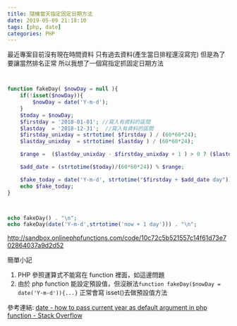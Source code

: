 ```yaml
---
title: 隨機當天指定固定日期方法
date: 2019-05-09 21:18:10
tags: [php, date]
categories: PHP
---
```


最近專案目前沒有現在時間資料
只有過去資料(產生當日排程還沒寫完)
但是為了要讓當然排名正常
所以我想了一個寫指定抓固定日期方法

<!--more-->

```php


function fakeDay( $nowDay = null ){
    if(!isset($nowDay)){
        $nowDay = date('Y-m-d');
    }
    $today = $nowDay;
    $firstday = '2018-01-01'; //寫入有資料的區間
    $lastday  = '2018-12-31';  //寫入有資料的區間
    $firstday_unixday = strtotime( $firstday ) / (60*60*24);
    $lastday_unixday  = strtotime( $lastday ) / (60*60*24);

    $range =  ($lastday_unixday - $firstday_unixday + 1 ) > 0 ? ($lastday_unixday - $firstday_unixday + 1 ) : 1;

    $add_date = (strtotime($today)/(60*60*24)) % $range;

    $fake_today = date('Y-m-d', strtotime("$firstday + $add_date day"));
    echo $fake_today;
}



echo fakeDay() . "\n";
echo fakeDay(date('Y-m-d',strtotime('now + 1 day'))) . "\n";
```

http://sandbox.onlinephpfunctions.com/code/10c72c5b521557c14f61d73e702864037a9d2d52

簡單小記

1. PHP 參照運算式不能寫在 function 裡面，如這邊問題
2. 由於 php function 能設定預設值，但沒辦法`function fakeDay($nowDay = date('Y-m-d')){...}`
   正常會寫 isset()去做預設值方法

參考連結:
[date - how to pass current year as default argument in php function - Stack Overflow](https://stackoverflow.com/questions/20520019/how-to-pass-current-year-as-default-argument-in-php-function)
